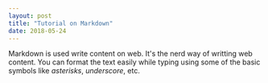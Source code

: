 ```yaml
---
layout: post
title: "Tutorial on Markdown"
date: 2018-05-24
---
```

Markdown is used write content on web. It's the nerd way of writting web content. You can format the text easily while typing using some of the basic symbols like _asterisks_, _underscore_, etc.
